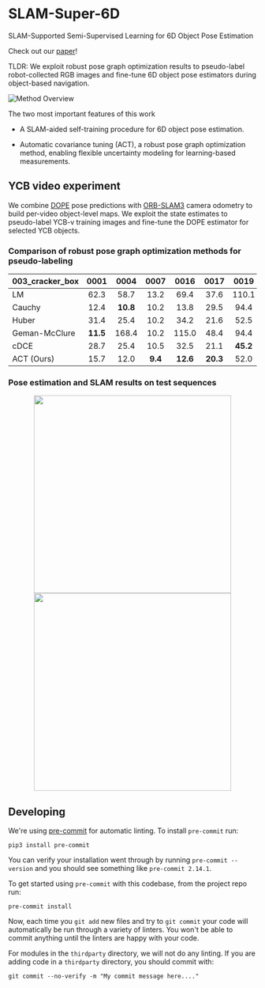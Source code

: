 # SLAM-Super-6D
SLAM-Supported Semi-Supervised Learning for 6D Object Pose Estimation

Check out our [paper](https://arxiv.org/pdf/2203.04424.pdf)!

TLDR: We exploit robust pose graph optimization results to pseudo-label robot-collected RGB images and fine-tune 6D object pose estimators during object-based navigation.

![Method Overview](https://drive.google.com/uc?export=view&id=1sdTURiSuy8IlMDEZNW4DhoKklaWhk4pY)

The two most important features of this work

- A SLAM-aided self-training procedure for 6D object pose estimation.

- Automatic covariance tuning (ACT), a robust pose graph optimization method, enabling flexible uncertainty modeling for learning-based measurements.

## YCB video experiment

We combine [DOPE](https://github.com/NVlabs/Deep_Object_Pose) pose predictions with [ORB-SLAM3](https://github.com/UZ-SLAMLab/ORB_SLAM3) camera odometry to build per-video object-level maps.
We exploit the state estimates to pseudo-label YCB-v training images and fine-tune the DOPE estimator for selected YCB objects.

### Comparison of robust pose graph optimization methods for pseudo-labeling

|003_cracker_box |0001    |0004     |0007   |0016    |0017    |0019    |0025    |0029    |0035   |0041    |0044    |0045   |0050    |0054    |0059    |0066    |0070    |0074    |0082    |0085    |#best   |
|---             |:-:     |:-:      |:-:    |:-:     |:-:     |:-:     |:-:     |:-:     |:-:    |:-:     |:-:     |:-:    |:-:     |:-:     |:-:     |:-:     |:-:     |:-:     |:-:     |:-:     |:-:     |
|LM              |62.3    |58.7     |13.2   |69.4    |37.6    |110.1   |101.6   |86.1    |9.6    |21.5    |79.4    |140.0      |46.8    |152.7   |152.6    |79.0    |117.3   |139.5   |250.3    |183.2    |0       |
|Cauchy          |12.4    |**10.8** |10.2   |13.8    |29.5    |94.4    |171.4   |179.9   |**6.6**|9.6     |133.3   |169.9      |16.3    |**13.9**|131.7    |23.8    |**25.5**|102.6   |267.3    |137.5    |4     |
|Huber           |31.4    |25.4     |10.2   |34.2    |21.6    |52.5    |57.0    |72.4    |8.0    |11.6    |38.7    |**127.8**  |21.2    |68.0    |74.8     |46.8    |39.1    |68.7    |267.3    |153.4    |1     |
|Geman-McClure   |**11.5**|168.4    |10.2   |115.0   |48.4    |94.4    |171.4   |179.9   |6.6    |**9.5** |133.3   |169.9      |46.8    |77.1    |131.7    |182.7   |27.0    |102.6   |267.3    |137.5    |2     |
|cDCE            |28.7    |25.4     |10.5   |32.5    |21.1    |**45.2**|58.9    |**70.5**|7.8    |11.5    |38.0    |128.1      |24.4    |56.7    |55.6     |41.3    |37.7    |60.9    |**238.7**|**114.2**|4     |
|ACT (Ours)      |15.7    |12.0     |**9.4**|**12.6**|**20.3**|52.0    |**15.4**|238.3   |6.9    |10.8    |**28.8**|135.4      |**10.4**|18.7    |**21.3** |**22.3**|26.1    |**34.6**|795.2    |180.0    |**9**|


### Pose estimation and SLAM results on test sequences

<p align="middle">
    <img src="media/YCB-v-test.gif" width="400">
    <img src="media/YCB-v-test-slam.gif" width="400">
    <!-- <img src="https://drive.google.com/uc?export=view&id=1hCG_yahIi0OuEeuma-M1SOw3QnW9C-DA" width="400"> -->
    <!-- <img src="https://drive.google.com/uc?export=view&id=164MzFQubQy-YUjDYhjq-R3KpF7Aor86J" width="400"> -->
</p>

## Developing

We're using [pre-commit](https://pre-commit.com/) for automatic linting. To install `pre-commit` run:
```
pip3 install pre-commit
```
You can verify your installation went through by running `pre-commit --version` and you should see something like `pre-commit 2.14.1`.

To get started using `pre-commit` with this codebase, from the project repo run:
```
pre-commit install
```
Now, each time you `git add` new files and try to `git commit` your code will automatically be run through a variety of linters. You won't be able to commit anything until the linters are happy with your code.

For modules in the `thirdparty` directory, we will not do any linting. If you are adding code in a `thirdparty` directory, you should commit with:
```
git commit --no-verify -m "My commit message here...."
```
